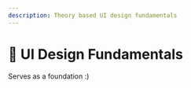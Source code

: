 ```yaml
---
description: Theory based UI design fundamentals
---
```


# 🤔 UI Design Fundamentals

Serves as a foundation :)
